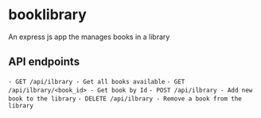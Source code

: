 # booklibrary
An express js app the manages books in a library 

## **API endpoints**
`- GET /api/ilbrary - Get all books available` 
`- GET /api/ilbrary/<book_id> - Get book by Id` 
`- POST /api/ilbrary - Add new book to the library` 
`- DELETE /api/ilbrary - Remove a book from the library` 